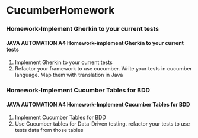 # CucumberHomework
### Homework-Implement Gherkin to your current tests
#### JAVA AUTOMATION A4  Homework-implement Gherkin to your current tests
1. Implement Gherkin to your current tests
2. Refactor your framework to use cucumber.
Write your tests in cucumber language. Map them with translation in Java

### Homework-Implement Cucumber Tables for BDD
#### JAVA AUTOMATION A4  Homework-Implement Cucumber Tables for BDD
1. Implement Cucumber Tables for BDD
2. Use Cucumber tables for Data-Driven testing.
refactor your tests to use tests data from those tables